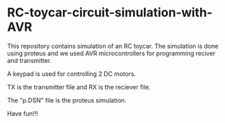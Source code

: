 # RC-toycar-circuit-simulation-with-AVR
This repository contains simulation of an RC toycar. The simulation is done using proteus and we used AVR microcontrollers for programming reciver and transmitter. 

A keypad is used for controlling 2 DC motors.

TX is the transmitter file and RX is the reciever file.

The "p.DSN" file is the proteus simulation.

Have fun!!!
